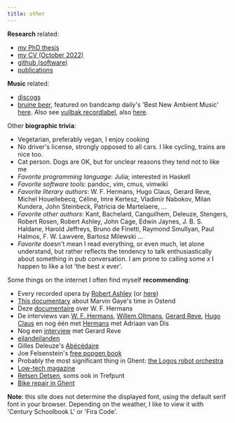 ```yaml
---
title: other
---
```


**Research** related: 

- [my PhD thesis](pdfs/doc.pdf)
- [my CV (October 2022)](pdfs/cv.pdf)
- [github (software)](https://github.com/arzwa)
- [publications](https://scholar.google.com/citations?user=8VSQd34AAAAJ&hl=en&oi=ao)

**Music** related: 

- [discogs](https://www.discogs.com/user/dingelam)
- [bruine beer](https://bruinebeer.bandcamp.com/), featured on bandcamp
daily's 'Best New Ambient Music'
[here](https://daily.bandcamp.com/best-ambient/best-new-ambient-june-2018). Also see [vuilbak recordlabel](https://www.vuilbak.in), also
[here](https://vuilbak.github.io/).

Other **biographic trivia**:

- Vegetarian, preferably vegan, I enjoy cooking
- No driver's license, strongly opposed to all cars. I like cycling, trains are
  nice too.
- Cat person. Dogs are OK, but for unclear reasons they tend not to like me
- *Favorite programming language*: Julia; interested in Haskell
- *Favorite software tools*: pandoc, vim, cmus, vimwiki
- *Favorite literary authors*: W. F. Hermans, Hugo Claus, Gerard Reve, Michel
  Houellebecq, Céline, Imre Kertesz, Vladimir Nabokov, Milan Kundera, John
  Steinbeck, Patricia de Martelaere, ...
- *Favorite other authors*: Kant, Bachelard, Canguilhem, Deleuze, Stengers,
  Robert Rosen, Robert Ashley, John Cage, Edwin Jaynes, J. B. S. Haldane,
  Harold Jeffreys, Bruno de Finetti, Raymond Smullyan, Paul Halmos, F. W.
  Lawvere, Bartosz Milewski ...
- *Favorite* doesn't mean I read everything, or even much, let alone
  understand, but rather reflects the tendency to talk enthusiastically about
  something in pub conversation. I am prone to calling some $x$ I happen to
  like a lot 'the best $x$ ever'.
  
Some things on the internet I often find myself **recommending**:

- Every recorded opera by [Robert
  Ashley](https://vimeo.com/245426776) (or
  [here](https://vimeo.com/user2965755/videos/sort:date/format:detail))
- [This documentary](https://www.youtube.com/watch?v=uzA5p9QOjqE) about Marvin
  Gaye's time in Ostend
- Deze [documentaire](https://www.youtube.com/watch?v=z4n8pGq3-58&t=727s) over W. F. Hermans
- De interviews van [W. F.
  Hermans](https://www.youtube.com/watch?v=Rr4mjU9UAJo&t=23s), [Willem
  Oltmans](https://www.youtube.com/watch?v=2IkeaRXCGJQ&t=206s), [Gerard
  Reve](https://www.youtube.com/watch?v=Wsq2XM6ZCvY), [Hugo
  Claus](https://www.youtube.com/watch?v=gaUcoeL9LMw) en nog één met
  [Hermans](https://www.youtube.com/watch?v=AX9cHI3aU9c) met Adriaan van
  Dis
- Nog een [interview](https://www.youtube.com/watch?v=IYMJikXwyX0) met Gerard Reve
- [eilandeilanden](https://eilandeilanden.bandcamp.com/album/eilandeilanden)
- Gilles Deleuze's
  [Abécédaire](https://www.youtube.com/watch?v=SlNYVnCUvVg&list=PLiR8NqajHNPbaX2rBoA2z6IPGpU0IPlS2)
- Joe Felsenstein's [free popgen book](https://evolution.gs.washington.edu/pgbook/)
- Probably the most significant thing in Ghent: [the Logos robot
  orchestra](https://www.logosfoundation.org/)
- [Low-tech magazine](https://solar.lowtechmagazine.com/)
- [Retsen Detsen](https://www.youtube.com/watch?v=VlFucdXTxhM), soms ook in
  Trefpunt
- [Bike repair in Ghent](https://bergduivel.github.io/balhoofdenmannetje/balhoofd_en_mannetje.html)

**Note**: this site does not determine the displayed font, using the default
serif font in your browser. Depending on the weather, I like to view it with
'Century Schoolbook L' or 'Fira Code'.

